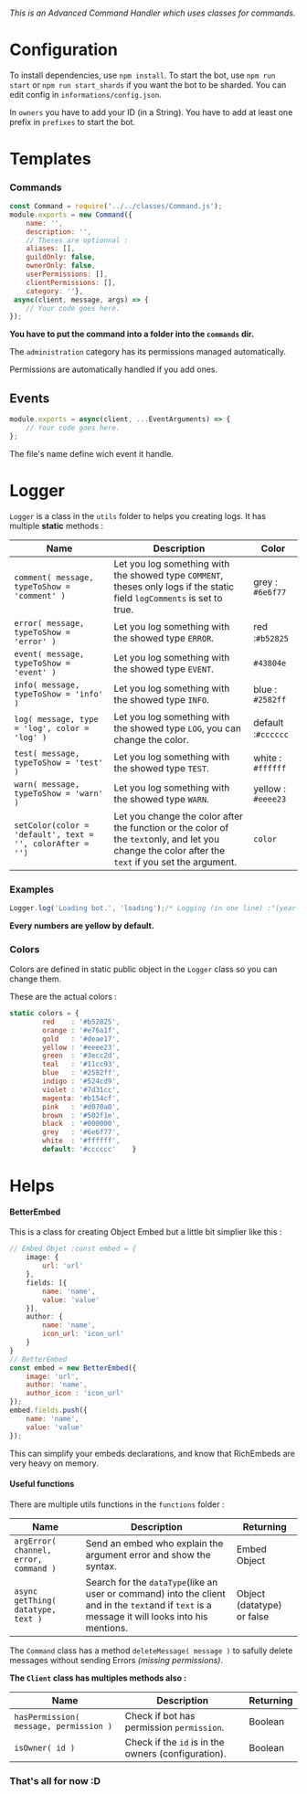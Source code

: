 ###### This is an Advanced Command Handler which uses classes for commands.

# Configuration

To install dependencies, use `npm install`.
To start the bot, use `npm run start` or `npm run start_shards` if you want the bot to be sharded.
You can edit config in `informations/config.json`.

In `owners` you have to add your ID (in a String). 
You have to add at least one prefix in `prefixes` to start the bot.

# Templates

### Commands

```js
const Command = require('../../classes/Command.js');
module.exports = new Command({
    name: '',
    description: '',
    // Theses are optionnal :
    aliases: [],
    guildOnly: false,
    ownerOnly: false,
    userPermissions: [],
    clientPermissions: [],
    category: ''},
 async(client, message, args) => {
    // Your code goes here.
});
```

**You have to put the command into a folder into the `commands` dir.**

The `administration` category has its permissions managed automatically.

Permissions are automatically handled if you add ones.

## Events

```js
module.exports = async(client, ...EventArguments) => {
    // Your code goes here.
};
```

The file's name define wich event it handle.

# Logger

`Logger` is a class in the `utils` folder to helps you creating logs.
It has multiple **static** methods :

| Name | Description | Color |
| --- | --- | --- |
| `comment( message, typeToShow = 'comment' )` | Let you log something with the showed type `COMMENT`, theses only logs if the static field `logComments` is set to true. | grey : `#6e6f77` |
| `error( message, typeToShow = 'error' )` | Let you log something with the showed type `ERROR`. | red :`#b52825` |
| `event( message, typeToShow = 'event' )` | Let you log something with the showed type `EVENT`. | `#43804e` |
| `info( message, typeToShow = 'info' )` | Let you log something with the showed type `INFO`. | blue : `#2582ff` |
| `log( message, type = 'log', color = 'log' )` | Let you log something with the showed type `LOG`, you can change the color. | default :`#cccccc` |
| `test( message, typeToShow = 'test' )` | Let you log something with the showed type `TEST`. | white : `#ffffff` |
| `warn( message, typeToShow = 'warn' )` | Let you log something with the showed type `WARN`. | yellow : `#eeee23` |
| `setColor(color = 'default', text = '', colorAfter = '')` | Let you change the color after the function or the color of the `text`only, and let you change the color after the `text` if you set the argument. | `color` |

### Examples

```js
Logger.log('Loading bot.', 'loading');/* Logging (in one line) :"[year-month-day hour:minute:second]" : #847270"[LOADING] Loading bot." : #cccccc*/Logger.error(`${setColor('orange', 'Command')} is not allowed.`, );/* Logging (in one line) :"[year-month-day hour:minute:second]" : #847270"[ERROR] " : #b52825"Command" : #e76a1f" is not allowed." : #b52825*/
```

**Every numbers are yellow by default.**

### Colors

Colors are defined in static public object in the `Logger` class so you can change them.

These are the actual colors :

```js
static colors = {
        red    : '#b52825',
        orange : '#e76a1f',
        gold   : '#deae17',
        yellow : '#eeee23',
        green  : '#3ecc2d',
        teal   : '#11cc93',
        blue   : '#2582ff',
        indigo : '#524cd9',
        violet : '#7d31cc',
        magenta: '#b154cf',
        pink   : '#d070a0',
        brown  : '#502f1e',
        black  : '#000000',
        grey   : '#6e6f77',
        white  : '#ffffff',
        default: '#cccccc'    }
```

# Helps

#### BetterEmbed

This is a class for creating Object Embed but a little bit simplier like this :

```js
// Embed Objet :const embed = {
    image: {
        url: 'url'
    },
    fields: [{
        name: 'name',
        value: 'value'
    }],
    author: {
        name: 'name',
        icon_url: 'icon_url'
    }
}
// BetterEmbed
const embed = new BetterEmbed({
    image: 'url',
    author: 'name',
    author_icon : 'icon_url'
});
embed.fields.push({
    name: 'name',
    value: 'value'
});
```

This can simplify your embeds declarations, and know that RichEmbeds are very heavy on memory.

#### Useful functions

There are multiple utils functions in the `functions` folder :

| Name | Description | Returning |
| --- | --- | --- |
| `argError( channel, error, command )` | Send an embed who explain the argument error and show the syntax. | Embed Object |
| `async getThing( datatype, text )` | Search for the `dataType`(like an user or command) into the client and in the `text`and if `text` is a message it will looks into his mentions. | Object (datatype) or false |

The `Command` class has a method `deleteMessage( message )` to safully delete messages without sending Errors *(missing permissions)*.

**The `Client` class has multiples methods also :**

| Name | Description | Returning |
| --- | --- | --- |
| `hasPermission( message, permission )` | Check if bot has permission `permission`. | Boolean |
| `isOwner( id )` | Check if the `id` is in the owners (configuration). | Boolean |

### That's all for now :D

